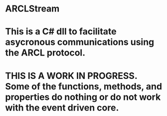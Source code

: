 # ARCLStream
# This is a C# dll to facilitate asycronous communications using the ARCL protocol.

# THIS IS A WORK IN PROGRESS. Some of the functions, methods, and properties do nothing or do not work with the event driven core.
